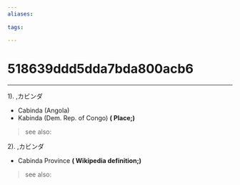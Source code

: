 ```yaml
---
aliases:
    
tags:
    
---
```


# 518639ddd5dda7bda800acb6
---
1).
,カビンダ

- Cabinda (Angola)
- Kabinda (Dem. Rep. of Congo)
**( Place;)**
> see also: 
            
2).
,カビンダ

- Cabinda Province
**( Wikipedia definition;)**
> see also: 
            